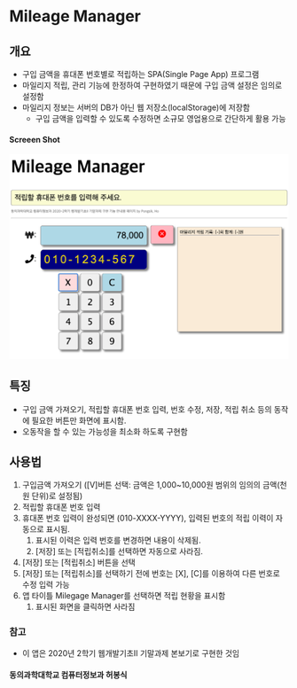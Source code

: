 # Mileage Manager
## 개요
- 구입 금액을 휴대폰 번호별로 적립하는 SPA(Single Page App) 프로그램
- 마일리지 적립, 관리 기능에 한정하여 구현하였기 때문에 구입 금액 설정은 임의로 설정함
- 마일리지 정보는 서버의 DB가 아닌 웹 저장소(localStorage)에 저장함
  - 구입 금액을 입력할 수 있도록 수정하면 소규모 영업용으로 간단하게 활용 가능

#### Screeen Shot

![ScreenShot](screenShot.png)
## 특징
- 구입 금액 가져오기, 적립할 휴대폰 번호 입력, 번호 수정, 저장, 적립 취소 등의 동작에 필요한 버튼만 화면에 표시함.
- 오동작을 할 수 있는 가능성을 최소화 하도록 구현함
## 사용법
1. 구입금액 가져오기 ([V]버튼 선택: 금액은 1,000~10,000원 범위의 임의의 금액(천원 단위)로 설정됨)
2. 적립할 휴대폰 번호 입력
3. 휴대폰 번호 입력이 완성되면 (010-XXXX-YYYY), 입력된 번호의 적립 이력이 자동으로 표시됨.
   1. 표시된 이력은 입력 번호를 변경하면 내용이 삭제됨.
   2. [저장] 또는 [적립취소]를 선택하면 자동으로 사라짐.
4. [저장] 또는 [적립취소] 버튼을 선택
5. [저장] 또는 [적립취소]를 선택하기 전에 번호는 [X], [C]를 이용하여 다른 번호로 수정 입력 가능
6. 앱 타이틀 Milegage Manager를 선택하면 적립 현황을 표시함
   1. 표시된 화면을 클릭하면 사라짐
### 참고
- 이 앱은 2020년 2학기 웹개발기초II 기말과제 본보기로 구현한 것임
#### 동의과학대학교 컴퓨터정보과 허봉식
